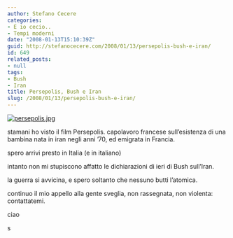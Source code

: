 ```yaml
---
author: Stefano Cecere
categories:
- E io cecio..
- Tempi moderni
date: "2008-01-13T15:10:39Z"
guid: http://stefanocecere.com/2008/01/13/persepolis-bush-e-iran/
id: 649
related_posts:
- null
tags:
- Bush
- Iran
title: Persepolis, Bush e Iran
slug: /2008/01/13/persepolis-bush-e-iran/
---
```


[![persepolis.jpg](http://stefanocecere.com/wp-content/uploads/sites/3/2008/01/persepolis.jpg)](http://www.sonypictures.com/classics/persepolis/)
  
stamani ho visto il film Persepolis. capolavoro francese sull&#8217;esistenza di una bambina nata in iran negli anni &#8217;70, ed emigrata in Francia.

spero arrivi presto in Italia (e in italiano)

intanto non mi stupiscono affatto le dichiarazioni di ieri di Bush sull&#8217;Iran.
  
la guerra si avvicina, e spero soltanto che nessuno butti l&#8217;atomica.

continuo il mio appello alla gente sveglia, non rassegnata, non violenta: contattatemi.

ciao
  
s